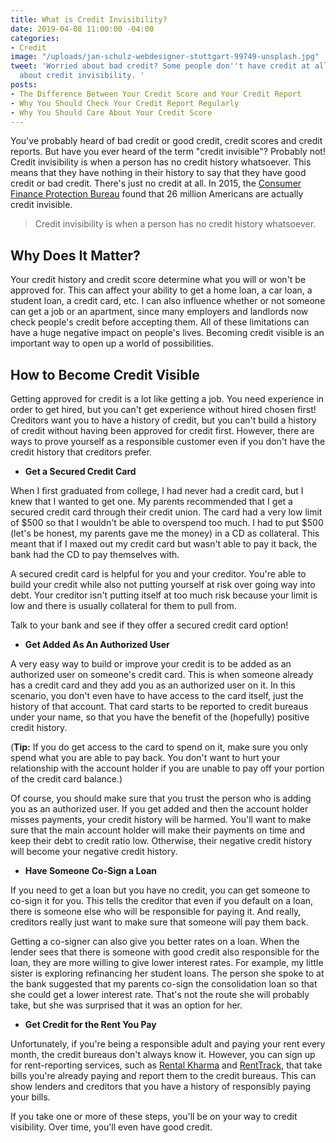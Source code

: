 ```yaml
---
title: What is Credit Invisibility?
date: 2019-04-08 11:00:00 -04:00
categories:
- Credit
image: "/uploads/jan-schulz-webdesigner-stuttgart-99749-unsplash.jpg"
tweet: 'Worried about bad credit? Some people don''t have credit at all. Learn more
  about credit invisibility. '
posts:
- The Difference Between Your Credit Score and Your Credit Report
- Why You Should Check Your Credit Report Regularly
- Why You Should Care About Your Credit Score
---
```


You've probably heard of bad credit or good credit, credit scores and credit reports. But have you ever heard of the term "credit invisible"? Probably not! Credit invisibility is when a person has no credit history whatsoever. This means that they have nothing in their history to say that they have good credit or bad credit. There's just no credit at all. In 2015, the [Consumer Finance Protection Bureau](https://www.consumerfinance.gov/about-us/blog/who-are-credit-invisible/) found that 26 million Americans are actually credit invisible.

> Credit invisibility is when a person has no credit history whatsoever.

## Why Does It Matter?

Your credit history and credit score determine what you will or won't be approved for. This can affect your ability to get a home loan, a car loan, a student loan, a credit card, etc. I can also influence whether or not someone can get a job or an apartment, since many employers and landlords now check people's credit before accepting them. All of these limitations can have a huge negative impact on people's lives. Becoming credit visible is an important way to open up a world of possibilities. 

## How to Become Credit Visible

Getting approved for credit is a lot like getting a job. You need experience in order to get hired, but you can't get experience without hired chosen first! Creditors want you to have a history of credit, but you can't build a history of credit without having been approved for credit first. However, there are ways to prove yourself as a responsible customer even if you don't have the credit history that creditors prefer. 

* **Get a Secured Credit Card**

When I first graduated from college, I had never had a credit card, but I knew that I wanted to get one. My parents recommended that I get a secured credit card through their credit union. The card had a very low limit of $500 so that I wouldn't be able to overspend too much. I had to put $500 (let's be honest, my parents gave me the money) in a CD as collateral. This meant that if I maxed out my credit card but wasn't able to pay it back, the bank had the CD to pay themselves with. 

A secured credit card is helpful for you and your creditor. You're able to build your credit while also not putting yourself at risk over going way into debt. Your creditor isn't putting itself at too much risk because your limit is low and there is usually collateral for them to pull from.

Talk to your bank and see if they offer a secured credit card option!

* **Get Added As An Authorized User**

A very easy way to build or improve your credit is to be added as an authorized user on someone's credit card. This is when someone already has a credit card and they add you as an authorized user on it. In this scenario, you don't even have to have access to the card itself, just the history of that account. That card starts to be reported to credit bureaus under your name, so that you have the benefit of the (hopefully) positive credit history. 

\(**Tip:** If you do get access to the card to spend on it, make sure you only spend what you are able to pay back. You don't want to hurt your relationship with the account holder if you are unable to pay off your portion of the credit card balance.)

Of course, you should make sure that you trust the person who is adding you as an authorized user. If you get added and then the account holder misses payments, your credit history will be harmed. You'll want to make sure that the main account holder will make their payments on time and keep their debt to credit ratio low. Otherwise, their negative credit history will become your negative credit history. 

* **Have Someone Co-Sign a Loan**

If you need to get a loan but you have no credit, you can get someone to co-sign it for you. This tells the creditor that even if you default on a loan, there is someone else who will be responsible for paying it. And really, creditors really just want to make sure that someone will pay them back. 

Getting a co-signer can also give you better rates on a loan. When the lender sees that there is someone with good credit also responsible for the loan, they are more willing to give lower interest rates. For example, my little sister is exploring refinancing her student loans. The person she spoke to at the bank suggested that my parents co-sign the consolidation loan so that she could get a lower interest rate. That's not the route she will probably take, but she was surprised that it was an option for her. 

* **Get Credit for the Rent You Pay**

Unfortunately, if you're being a responsible adult and paying your rent every month, the credit bureaus don't always know it. However, you can sign up for rent-reporting services, such as [Rental Kharma](https://rentalkharma.com/) and [RentTrack](https://www.renttrack.com/), that take bills you're already paying and report them to the credit bureaus. This can show lenders and creditors that you have a history of responsibly paying your bills. 

If you take one or more of these steps, you'll be on your way to credit visibility. Over time, you'll even have good credit. 